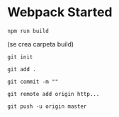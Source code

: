 # Webpack Started


```
npm run build
```
(se crea carpeta build)

```
git init
```
```
git add .
```

```
git commit -m ""
```
```
git remote add origin http...
```
```
git push -u origin master
```
